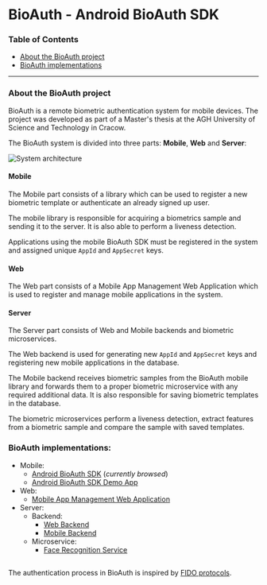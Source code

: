 # BioAuth - Android BioAuth SDK

### Table of Contents

- [About the BioAuth project](#about-bioauth)
- [BioAuth implementations](#bioauth-implementations)

---

<a name="about-bioauth"/>

### About the BioAuth project

BioAuth is a remote biometric authentication system for mobile devices. The project was developed as part of a Master's thesis at the AGH University of Science and Technology in Cracow.

The BioAuth system is divided into three parts: **Mobile**, **Web** and **Server**:

![System architecture](https://github.com/jsamol/bioauth-android-sdk/blob/master/docs/img/system_architecture.png)

#### Mobile

The Mobile part consists of a library which can be used to register a new biometric template or authenticate an already signed up user. 

The mobile library is responsible for acquiring a biometrics sample and sending it to the server. It is also able to perform a liveness detection.

Applications using the mobile BioAuth SDK must be registered in the system and assigned unique `AppId` and `AppSecret` keys.

#### Web

The Web part consists of a Mobile App Management Web Application which is used to register and manage mobile applications in the system.

#### Server

The Server part consists of Web and Mobile backends and biometric microservices. 

The Web backend is used for generating new `AppId` and `AppSecret` keys and registering new mobile applications in the database.

The Mobile backend receives biometric samples from the BioAuth mobile library and forwards them to a proper biometric microservice with any required additional data. It is also responsible for saving biometric templates in the database.

The biometric microservices perform a liveness detection, extract features from a biometric sample and compare the sample with saved templates.

<a name="bioauth-implementations"/>

### BioAuth implementations:
- Mobile:
  - [Android BioAuth SDK](https://github.com/jsamol/bioauth-android-sdk) (*currently browsed*)
  - [Android BioAuth SDK Demo App](https://github.com/jsamol/bioauth-android-demo)
- Web:
  - [Mobile App Management Web Application](https://github.com/jsamol/bioauth-client-app-management)
- Server:
  - Backend:
    - [Web Backend](https://github.com/jsamol/bioauth-backend-app-management)
    - [Mobile Backend](https://github.com/jsamol/bioauth-backend-mobile)
  - Microservice:
    - [Face Recognition Service](https://github.com/jsamol/bioauth-service-face-recognition)
  
## 

The authentication process in BioAuth is inspired by [FIDO protocols](https://fidoalliance.org/).
